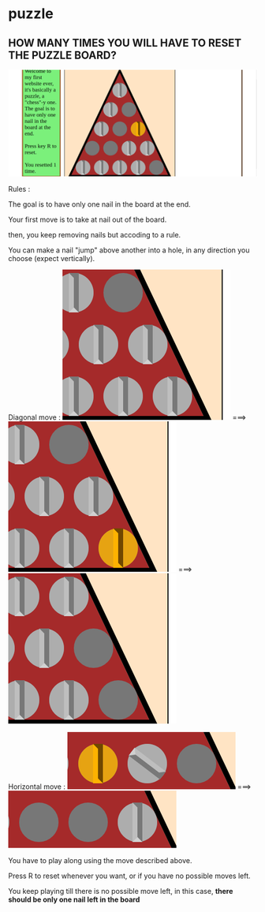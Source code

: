 # puzzle
## HOW MANY TIMES YOU WILL HAVE TO RESET THE PUZZLE BOARD?

![alt text](https://github.com/IrisTheSnail/game-in-JS-es6/blob/master/demo/demo.png?raw=true)

Rules : 

The goal is to have only one nail in the board at the end.

Your first move is to take at nail out of the board.
 
then, you keep removing nails but accoding to a rule. 

You can make a nail "jump" above another into a hole, in any direction you choose (expect vertically).

Diagonal move : 
![alt text](https://github.com/IrisTheSnail/game-in-JS-es6/blob/master/demo/1.png?raw=true) ===> ![alt text](https://github.com/IrisTheSnail/game-in-JS-es6/blob/master/demo/2.png?raw=true) ===> ![alt text](https://github.com/IrisTheSnail/game-in-JS-es6/blob/master/demo/3.png?raw=true)

Horizontal move : 
![alt text](https://github.com/IrisTheSnail/game-in-JS-es6/blob/master/demo/4.png?raw=true) ===> ![alt text](https://github.com/IrisTheSnail/game-in-JS-es6/blob/master/demo/5.png?raw=true)

You have to play along using the move described above.

Press R to reset whenever you want, or if you have no possible moves left.

You keep playing till there is no possible move left, in this case, **there should be only one nail left in the board** 


 
